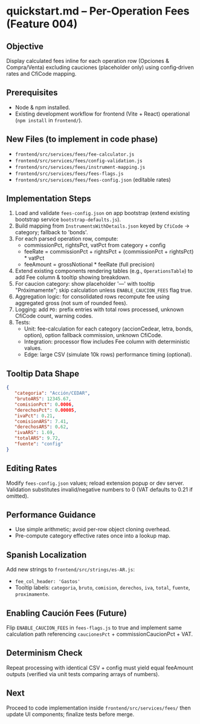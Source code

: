 # quickstart.md – Per-Operation Fees (Feature 004)

## Objective

Display calculated fees inline for each operation row (Opciones & Compra/Venta) excluding cauciones (placeholder only) using config‑driven rates and CfiCode mapping.

## Prerequisites

- Node & npm installed.
- Existing development workflow for frontend (Vite + React) operational (`npm install` in `frontend/`).

## New Files (to implement in code phase)

- `frontend/src/services/fees/fee-calculator.js`
- `frontend/src/services/fees/config-validation.js`
- `frontend/src/services/fees/instrument-mapping.js`
- `frontend/src/services/fees/fees-flags.js`
- `frontend/src/services/fees/fees-config.json` (editable rates)

## Implementation Steps

1. Load and validate `fees-config.json` on app bootstrap (extend existing bootstrap service `bootstrap-defaults.js`).
2. Build mapping from `InstrumentsWithDetails.json` keyed by `CfiCode` -> category; fallback to 'bonds'.
3. For each parsed operation row, compute:
   - commissionPct, rightsPct, vatPct from category + config
   - feeRate = commissionPct + rightsPct + (commissionPct + rightsPct) * vatPct
   - feeAmount = grossNotional * feeRate (full precision)
4. Extend existing components rendering tables (e.g., `OperationsTable`) to add Fee column & tooltip showing breakdown.
5. For caucion category: show placeholder '—' with tooltip "Próximamente"; skip calculation unless `ENABLE_CAUCION_FEES` flag true.
6. Aggregation logic: for consolidated rows recompute fee using aggregated gross (not sum of rounded fees).
7. Logging: add `PO:` prefix entries with total rows processed, unknown CfiCode count, warning codes.
8. Tests:
   - Unit: fee-calculation for each category (accionCedear, letra, bonds, option), option fallback commission, unknown CfiCode.
   - Integration: processor flow includes Fee column with deterministic values.
   - Edge: large CSV (simulate 10k rows) performance timing (optional).

## Tooltip Data Shape

```json
{
   "categoria": "Acción/CEDAR",
   "brutoARS": 12345.67,
   "comisionPct": 0.0006,
   "derechosPct": 0.00005,
   "ivaPct": 0.21,
   "comisionARS": 7.41,
   "derechosARS": 0.62,
   "ivaARS": 1.69,
   "totalARS": 9.72,
   "fuente": "config"
}
```

## Editing Rates

Modify `fees-config.json` values; reload extension popup or dev server. Validation substitutes invalid/negative numbers to 0 (VAT defaults to 0.21 if omitted).

## Performance Guidance

- Use simple arithmetic; avoid per-row object cloning overhead.
- Pre-compute category effective rates once into a lookup map.

## Spanish Localization

Add new strings to `frontend/src/strings/es-AR.js`:

- `fee_col_header: 'Gastos'`
- Tooltip labels: `categoria`, `bruto`, `comision`, `derechos`, `iva`, `total`, `fuente`, `proximamente`.

## Enabling Caución Fees (Future)

Flip `ENABLE_CAUCION_FEES` in `fees-flags.js` to true and implement same calculation path referencing `caucionesPct` + commissionCaucionPct + VAT.

## Determinism Check

Repeat processing with identical CSV + config must yield equal feeAmount outputs (verified via unit tests comparing arrays of numbers).

## Next

Proceed to code implementation inside `frontend/src/services/fees/` then update UI components; finalize tests before merge.
